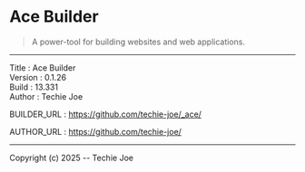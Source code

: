 # Ace Builder
> A power-tool for building websites and web applications.
------------------------------------------------------------------

Title    : Ace Builder  
Version  : 0.1.26  
Build    : 13.331  
Author   : Techie Joe  

BUILDER_URL  : https://github.com/techie-joe/_ace/  

AUTHOR_URL   : https://github.com/techie-joe/  

------------------------------------------------------------------

Copyright (c) 2025 -- Techie Joe